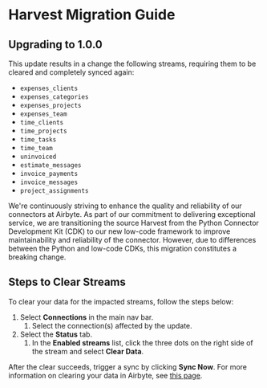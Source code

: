 # Harvest Migration Guide

## Upgrading to 1.0.0

This update results in a change the following streams, requiring them to be cleared and completely synced again:

- `expenses_clients`
- `expenses_categories`
- `expenses_projects`
- `expenses_team`
- `time_clients`
- `time_projects`
- `time_tasks`
- `time_team`
- `uninvoiced`
- `estimate_messages`
- `invoice_payments`
- `invoice_messages`
- `project_assignments`

We're continuously striving to enhance the quality and reliability of our connectors at Airbyte. As part of our commitment to delivering exceptional service, we are transitioning the source Harvest from the Python Connector Development Kit (CDK) to our new low-code framework to improve maintainability and reliability of the connector. However, due to differences between the Python and low-code CDKs, this migration constitutes a breaking change.

## Steps to Clear Streams

To clear your data for the impacted streams, follow the steps below:

1. Select **Connections** in the main nav bar.
   1. Select the connection(s) affected by the update.
2. Select the **Status** tab.
   1. In the **Enabled streams** list, click the three dots on the right side of the stream and select **Clear Data**.

After the clear succeeds, trigger a sync by clicking **Sync Now**. For more information on clearing your data in Airbyte, see [this page](/operator-guides/clear).

